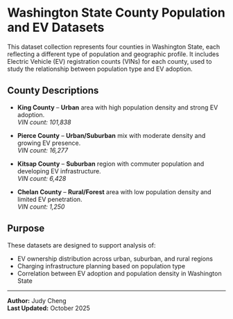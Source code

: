# Washington State County Population and EV Datasets

This dataset collection represents four counties in Washington State, each reflecting a different type of population and geographic profile. It includes Electric Vehicle (EV) registration counts (VINs) for each county, used to study the relationship between population type and EV adoption.

## County Descriptions

- **King County** – **Urban** area with high population density and strong EV adoption.  
  *VIN count: 101,838*

- **Pierce County** – **Urban/Suburban** mix with moderate density and growing EV presence.  
  *VIN count: 16,277*

- **Kitsap County** – **Suburban** region with commuter population and developing EV infrastructure.  
  *VIN count: 6,428*

- **Chelan County** – **Rural/Forest** area with low population density and limited EV penetration.  
  *VIN count: 1,250*

## Purpose

These datasets are designed to support analysis of:
- EV ownership distribution across urban, suburban, and rural regions  
- Charging infrastructure planning based on population type  
- Correlation between EV adoption and population density in Washington State

---

**Author:** Judy Cheng  
**Last Updated:** October 2025

